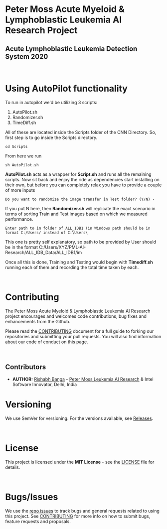 # Peter Moss Acute Myeloid & Lymphoblastic Leukemia AI Research Project

## Acute Lymphoblastic Leukemia Detection System 2020

&nbsp;

# Using AutoPilot functionality

To run in autopilot we'd be utilizing 3 scripts:

1. AutoPilot.sh
2. Randomizer.sh
3. TimeDiff.sh

All of these are located inside the Scripts folder of the CNN Directory. So, first step is to go inside the Scripts directory.

```
cd Scripts
```

From here we run

```
sh AutoPilot.sh
```
**AutoPilot.sh** acts as a wrapper for **Script.sh** and runs all the remaining scripts. Now sit back and enjoy the ride as dependencies start installing on their own, but before you can completely relax you have to provide a couple of more inputs

```
Do you want to randomize the image transfer in Test folder? (Y/N) -
```
If you put N here, then **Randomizer.sh** will replicate the exact scenario in terms of sorting Train and Test images based on which we measured performance.

```
Enter path to im folder of ALL_IDB1 (in Windows path should be in format C:/Users/ instead of C:\Users\
```
This one is pretty self explanatory, so path to be provided by User should be in the format C:/Users/XYZ/PML-AI-Research/ALL_IDB_Data/ALL_IDB1/im

Once all this is done, Training and Testing would begin with **Timediff.sh** running each of them and recording the total time taken by each.

&nbsp;

# Contributing

The Peter Moss Acute Myeloid & Lymphoblastic Leukemia AI Research project encourages and welcomes code contributions, bug fixes and enhancements from the Github.

Please read the [CONTRIBUTING](https://github.com/AMLResearchProject/ALL-Detection-System-2020/blob/master/CONTRIBUTING.md "CONTRIBUTING") document for a full guide to forking our repositories and submitting your pull requests. You will also find information about our code of conduct on this page.

&nbsp;

## Contributors

- **AUTHOR:** [Rishabh Banga](https://www.petermossamlallresearch.com/team/rishabh-banga/profile "Rishabh Banga") - [Peter Moss Leukemia AI Research](https://www.leukemiaresearchassociation.ai "Peter Moss Leukemia AI Research") & Intel Software Innovator, Delhi, India

# Versioning

We use SemVer for versioning. For the versions available, see [Releases](https://github.com/AMLResearchProject/ALL-Detection-System-2020/releases "Releases").

&nbsp;

# License

This project is licensed under the **MIT License** - see the [LICENSE](https://github.com/AMLResearchProject/ALL-Detection-System-2020/blob/master/LICENSE "LICENSE") file for details.

&nbsp;

# Bugs/Issues

We use the [repo issues](https://github.com/AMLResearchProject/ALL-Detection-System-2020/issues "repo issues") to track bugs and general requests related to using this project. See [CONTRIBUTING](https://github.com/AMLResearchProject/ALL-Detection-System-2020/blob/master/CONTRIBUTING.md "CONTRIBUTING") for more info on how to submit bugs, feature requests and proposals.